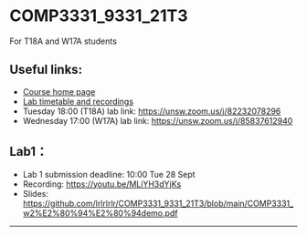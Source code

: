 # COMP3331_9331_21T3
For T18A and W17A students

## Useful links:
 - [Course home page](https://webcms3.cse.unsw.edu.au/COMP3331/21T3/)
 - [Lab timetable and recordings](https://webcms3.cse.unsw.edu.au/COMP3331/21T3/resources/65958)
 - Tuesday 18:00 (T18A) lab link: https://unsw.zoom.us/j/82232078296 
 - Wednesday 17:00 (W17A) lab link: https://unsw.zoom.us/j/85837612940

## Lab1：  
 - Lab 1 submission deadline: 10:00 Tue 28 Sept  
 - Recording: https://youtu.be/MLiYH3dYjKs 
 - Slides: https://github.com/lrlrlrlr/COMP3331_9331_21T3/blob/main/COMP3331_w2%E2%80%94%E2%80%94demo.pdf 
-----------------------------
